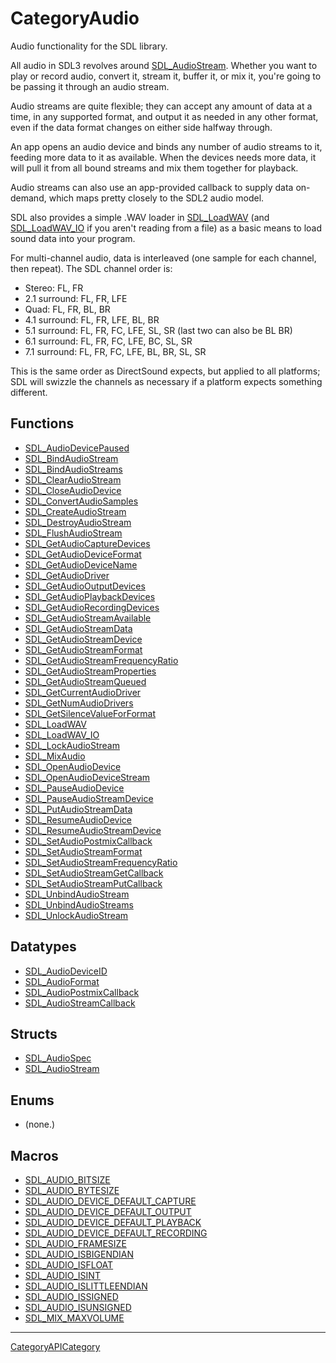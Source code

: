 # CategoryAudio

Audio functionality for the SDL library.

All audio in SDL3 revolves around [SDL_AudioStream](SDL_AudioStream).
Whether you want to play or record audio, convert it, stream it, buffer it,
or mix it, you're going to be passing it through an audio stream.

Audio streams are quite flexible; they can accept any amount of data at a
time, in any supported format, and output it as needed in any other format,
even if the data format changes on either side halfway through.

An app opens an audio device and binds any number of audio streams to it,
feeding more data to it as available. When the devices needs more data, it
will pull it from all bound streams and mix them together for playback.

Audio streams can also use an app-provided callback to supply data
on-demand, which maps pretty closely to the SDL2 audio model.

SDL also provides a simple .WAV loader in [SDL_LoadWAV](SDL_LoadWAV) (and
[SDL_LoadWAV_IO](SDL_LoadWAV_IO) if you aren't reading from a file) as a
basic means to load sound data into your program.

For multi-channel audio, data is interleaved (one sample for each channel,
then repeat). The SDL channel order is:

- Stereo: FL, FR
- 2.1 surround: FL, FR, LFE
- Quad: FL, FR, BL, BR
- 4.1 surround: FL, FR, LFE, BL, BR
- 5.1 surround: FL, FR, FC, LFE, SL, SR (last two can also be BL BR)
- 6.1 surround: FL, FR, FC, LFE, BC, SL, SR
- 7.1 surround: FL, FR, FC, LFE, BL, BR, SL, SR

This is the same order as DirectSound expects, but applied to all
platforms; SDL will swizzle the channels as necessary if a platform expects
something different.

<!-- END CATEGORY DOCUMENTATION -->

## Functions

<!-- DO NOT HAND-EDIT CATEGORY LISTS, THEY ARE AUTOGENERATED AND WILL BE OVERWRITTEN, BASED ON TAGS IN INDIVIDUAL PAGE FOOTERS. EDIT THOSE INSTEAD. -->
<!-- BEGIN CATEGORY LIST: CategoryAudio, CategoryAPIFunction -->
- [SDL_AudioDevicePaused](SDL_AudioDevicePaused)
- [SDL_BindAudioStream](SDL_BindAudioStream)
- [SDL_BindAudioStreams](SDL_BindAudioStreams)
- [SDL_ClearAudioStream](SDL_ClearAudioStream)
- [SDL_CloseAudioDevice](SDL_CloseAudioDevice)
- [SDL_ConvertAudioSamples](SDL_ConvertAudioSamples)
- [SDL_CreateAudioStream](SDL_CreateAudioStream)
- [SDL_DestroyAudioStream](SDL_DestroyAudioStream)
- [SDL_FlushAudioStream](SDL_FlushAudioStream)
- [SDL_GetAudioCaptureDevices](SDL_GetAudioCaptureDevices)
- [SDL_GetAudioDeviceFormat](SDL_GetAudioDeviceFormat)
- [SDL_GetAudioDeviceName](SDL_GetAudioDeviceName)
- [SDL_GetAudioDriver](SDL_GetAudioDriver)
- [SDL_GetAudioOutputDevices](SDL_GetAudioOutputDevices)
- [SDL_GetAudioPlaybackDevices](SDL_GetAudioPlaybackDevices)
- [SDL_GetAudioRecordingDevices](SDL_GetAudioRecordingDevices)
- [SDL_GetAudioStreamAvailable](SDL_GetAudioStreamAvailable)
- [SDL_GetAudioStreamData](SDL_GetAudioStreamData)
- [SDL_GetAudioStreamDevice](SDL_GetAudioStreamDevice)
- [SDL_GetAudioStreamFormat](SDL_GetAudioStreamFormat)
- [SDL_GetAudioStreamFrequencyRatio](SDL_GetAudioStreamFrequencyRatio)
- [SDL_GetAudioStreamProperties](SDL_GetAudioStreamProperties)
- [SDL_GetAudioStreamQueued](SDL_GetAudioStreamQueued)
- [SDL_GetCurrentAudioDriver](SDL_GetCurrentAudioDriver)
- [SDL_GetNumAudioDrivers](SDL_GetNumAudioDrivers)
- [SDL_GetSilenceValueForFormat](SDL_GetSilenceValueForFormat)
- [SDL_LoadWAV](SDL_LoadWAV)
- [SDL_LoadWAV_IO](SDL_LoadWAV_IO)
- [SDL_LockAudioStream](SDL_LockAudioStream)
- [SDL_MixAudio](SDL_MixAudio)
- [SDL_OpenAudioDevice](SDL_OpenAudioDevice)
- [SDL_OpenAudioDeviceStream](SDL_OpenAudioDeviceStream)
- [SDL_PauseAudioDevice](SDL_PauseAudioDevice)
- [SDL_PauseAudioStreamDevice](SDL_PauseAudioStreamDevice)
- [SDL_PutAudioStreamData](SDL_PutAudioStreamData)
- [SDL_ResumeAudioDevice](SDL_ResumeAudioDevice)
- [SDL_ResumeAudioStreamDevice](SDL_ResumeAudioStreamDevice)
- [SDL_SetAudioPostmixCallback](SDL_SetAudioPostmixCallback)
- [SDL_SetAudioStreamFormat](SDL_SetAudioStreamFormat)
- [SDL_SetAudioStreamFrequencyRatio](SDL_SetAudioStreamFrequencyRatio)
- [SDL_SetAudioStreamGetCallback](SDL_SetAudioStreamGetCallback)
- [SDL_SetAudioStreamPutCallback](SDL_SetAudioStreamPutCallback)
- [SDL_UnbindAudioStream](SDL_UnbindAudioStream)
- [SDL_UnbindAudioStreams](SDL_UnbindAudioStreams)
- [SDL_UnlockAudioStream](SDL_UnlockAudioStream)
<!-- END CATEGORY LIST -->

## Datatypes

<!-- DO NOT HAND-EDIT CATEGORY LISTS, THEY ARE AUTOGENERATED AND WILL BE OVERWRITTEN, BASED ON TAGS IN INDIVIDUAL PAGE FOOTERS. EDIT THOSE INSTEAD. -->
<!-- BEGIN CATEGORY LIST: CategoryAudio, CategoryAPIDatatype -->
- [SDL_AudioDeviceID](SDL_AudioDeviceID)
- [SDL_AudioFormat](SDL_AudioFormat)
- [SDL_AudioPostmixCallback](SDL_AudioPostmixCallback)
- [SDL_AudioStreamCallback](SDL_AudioStreamCallback)
<!-- END CATEGORY LIST -->

## Structs

<!-- DO NOT HAND-EDIT CATEGORY LISTS, THEY ARE AUTOGENERATED AND WILL BE OVERWRITTEN, BASED ON TAGS IN INDIVIDUAL PAGE FOOTERS. EDIT THOSE INSTEAD. -->
<!-- BEGIN CATEGORY LIST: CategoryAudio, CategoryAPIStruct -->
- [SDL_AudioSpec](SDL_AudioSpec)
- [SDL_AudioStream](SDL_AudioStream)
<!-- END CATEGORY LIST -->

## Enums

<!-- DO NOT HAND-EDIT CATEGORY LISTS, THEY ARE AUTOGENERATED AND WILL BE OVERWRITTEN, BASED ON TAGS IN INDIVIDUAL PAGE FOOTERS. EDIT THOSE INSTEAD. -->
<!-- BEGIN CATEGORY LIST: CategoryAudio, CategoryAPIEnum -->
- (none.)
<!-- END CATEGORY LIST -->

## Macros

<!-- DO NOT HAND-EDIT CATEGORY LISTS, THEY ARE AUTOGENERATED AND WILL BE OVERWRITTEN, BASED ON TAGS IN INDIVIDUAL PAGE FOOTERS. EDIT THOSE INSTEAD. -->
<!-- BEGIN CATEGORY LIST: CategoryAudio, CategoryAPIMacro -->
- [SDL_AUDIO_BITSIZE](SDL_AUDIO_BITSIZE)
- [SDL_AUDIO_BYTESIZE](SDL_AUDIO_BYTESIZE)
- [SDL_AUDIO_DEVICE_DEFAULT_CAPTURE](SDL_AUDIO_DEVICE_DEFAULT_CAPTURE)
- [SDL_AUDIO_DEVICE_DEFAULT_OUTPUT](SDL_AUDIO_DEVICE_DEFAULT_OUTPUT)
- [SDL_AUDIO_DEVICE_DEFAULT_PLAYBACK](SDL_AUDIO_DEVICE_DEFAULT_PLAYBACK)
- [SDL_AUDIO_DEVICE_DEFAULT_RECORDING](SDL_AUDIO_DEVICE_DEFAULT_RECORDING)
- [SDL_AUDIO_FRAMESIZE](SDL_AUDIO_FRAMESIZE)
- [SDL_AUDIO_ISBIGENDIAN](SDL_AUDIO_ISBIGENDIAN)
- [SDL_AUDIO_ISFLOAT](SDL_AUDIO_ISFLOAT)
- [SDL_AUDIO_ISINT](SDL_AUDIO_ISINT)
- [SDL_AUDIO_ISLITTLEENDIAN](SDL_AUDIO_ISLITTLEENDIAN)
- [SDL_AUDIO_ISSIGNED](SDL_AUDIO_ISSIGNED)
- [SDL_AUDIO_ISUNSIGNED](SDL_AUDIO_ISUNSIGNED)
- [SDL_MIX_MAXVOLUME](SDL_MIX_MAXVOLUME)
<!-- END CATEGORY LIST -->

----
[CategoryAPICategory](CategoryAPICategory)

